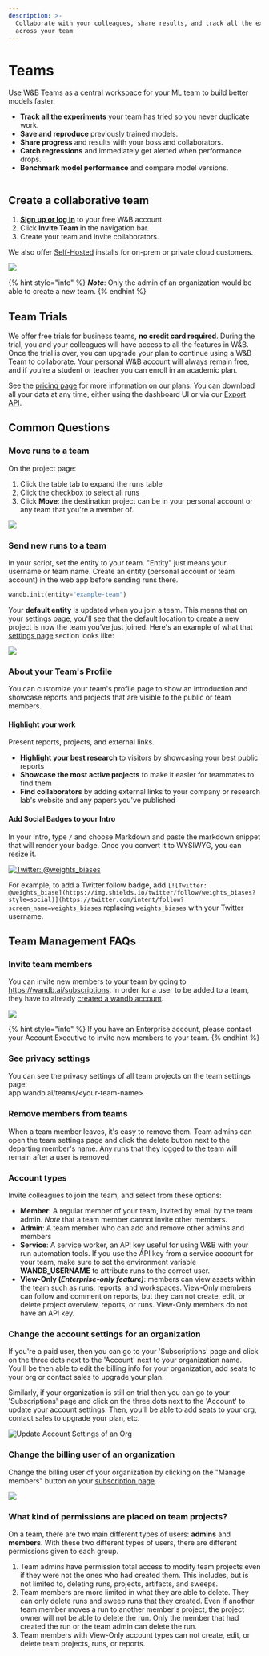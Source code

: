```yaml
---
description: >-
  Collaborate with your colleagues, share results, and track all the experiments
  across your team
---
```


# Teams

Use W\&B Teams as a central workspace for your ML team to build better models faster.

* **Track all the experiments** your team has tried so you never duplicate work.
* **Save and reproduce** previously trained models.
* **Share progress** and results with your boss and collaborators.
* **Catch regressions** and immediately get alerted when performance drops.
* **Benchmark model performance** and compare model versions.

<figure><img src="../../../.gitbook/assets/Screenshot 2022-12-07 at 12.33.29 (1) (1) (1) (1).png" alt=""><figcaption></figcaption></figure>

## Create a collaborative team

1. [**Sign up or log in**](https://app.wandb.ai/login?signup=true) to your free W\&B account.
2. Click **Invite Team** in the navigation bar.
3. Create your team and invite collaborators.

We also offer [Self-Hosted](../../../guides/self-hosted/) installs for on-prem or private cloud customers.

![](<../../../.gitbook/assets/wandb demo - create a team.gif>)

{% hint style="info" %}
_**Note**_: Only the admin of an organization would be able to create a new team.
{% endhint %}

## Team Trials

We offer free trials for business teams, **no credit card required**. During the trial, you and your colleagues will have access to all the features in W\&B. Once the trial is over, you can upgrade your plan to continue using a W\&B Team to collaborate. Your personal W\&B account will always remain free, and if you're a student or teacher you can enroll in an academic plan.

See the [pricing page](https://wandb.ai/site/pricing) for more information on our plans. You can download all your data at any time, either using the dashboard UI or via our [Export API](../../python/public-api/).

## Common Questions

### Move runs to a team

On the project page:

1. Click the table tab to expand the runs table
2. Click the checkbox to select all runs
3. Click **Move**: the destination project can be in your personal account or any team that you're a member of.

![](<../../../.gitbook/assets/demo - move runs.gif>)

### Send new runs to a team

In your script, set the entity to your team. "Entity" just means your username or team name. Create an entity (personal account or team account) in the web app before sending runs there.

```python
wandb.init(entity="example-team")
```

Your **default entity** is updated when you join a team. This means that on your [settings page](https://app.wandb.ai/settings), you'll see that the default location to create a new project is now the team you've just joined. Here's an example of what that [settings page](https://app.wandb.ai/settings) section looks like:

![](<../../../.gitbook/assets/Screen Shot 2020-08-17 at 12.48.57 AM.png>)

### About your Team's Profile

You can customize your team's profile page to show an introduction and showcase reports and projects that are visible to the public or team members.&#x20;

#### Highlight your work

Present reports, projects, and external links.

* **Highlight your best research** to visitors by showcasing your best public reports
* **Showcase the most active projects** to make it easier for teammates to find them
* **Find collaborators** by adding external links to your company or research lab's website and any papers you've published

#### Add Social Badges to your Intro

In your Intro, type `/` and choose Markdown and paste the markdown snippet that will render your badge. Once you convert it to WYSIWYG, you can resize it.

&#x20; [![Twitter: @weights\_biases](https://img.shields.io/twitter/follow/weights\_biases?style=social)](https://twitter.com/intent/follow?screen\_name=weights\_biases)&#x20;

For example, to add a Twitter follow badge, add `[![Twitter: @weights_biase](https://img.shields.io/twitter/follow/weights_biases?style=social)](https://twitter.com/intent/follow?screen_name=weights_biases` replacing `weights_biases` with your Twitter username.

## Team Management FAQs

### Invite team members

You can invite new members to your team by going to https://wandb.ai/subscriptions. In order for a user to be added to a team, they have to already [created a wandb account](https://app.wandb.ai/login?signup=true).

![](../../../.gitbook/assets/ezgif-3-b665ff2fa9.gif)

{% hint style="info" %}
If you have an Enterprise account, please contact your Account Executive to invite new members to your team.
{% endhint %}

### See privacy settings

You can see the privacy settings of all team projects on the team settings page:\
app.wandb.ai/teams/\<your-team-name>

### Remove members from teams

When a team member leaves, it's easy to remove them. Team admins can open the team settings page and click the delete button next to the departing member's name. Any runs that they logged to the team will remain after a user is removed.

### Account types

Invite colleagues to join the team, and select from these options:

* **Member**: A regular member of your team, invited by email by the team admin. _Note_ that a team member cannot invite other members.
* **Admin**: A team member who can add and remove other admins and members
* **Service**: A service worker, an API key useful for using W\&B with your run automation tools. If you use the API key from a service account for your team, make sure to set the environment variable **WANDB\_USERNAME** to attribute runs to the correct user.
* **View-Only (**_**Enterprise-only feature)**_: members can view assets within the team such as runs, reports, and workspaces. View-Only members can follow and comment on reports, but they can not create, edit, or delete project overview, reports, or runs. View-Only members do not have an API key.

### Change the account settings for an organization

If you're a paid user, then you can go to your 'Subscriptions' page and click on the three dots next to the 'Account' next to your organization name. You'll be then able to edit the billing info for your organization, add seats to your org or contact sales to upgrade your plan.

Similarly, if your organization is still on trial then you can go to your 'Subscriptions' page and click on the three dots next to the 'Account' to update your account settings. Then, you'll be able to add seats to your org, contact sales to upgrade your plan, etc.

![Update Account Settings of an Org](../../../.gitbook/assets/edit\_account.gif)

### **Change the billing user of an organization**

Change the billing user of your organization by clicking on the "Manage members" button on your [subscription page](https://wandb.ai/subscriptions).

![](<../../../.gitbook/assets/Change billing user.gif>)

### What kind of permissions are placed on team projects?

On a team, there are two main different types of users: **admins** and **members**. With these two different types of users, there are different permissions given to each group.

1. Team admins have permission total access to modify team projects even if they were not the ones who had created them. This includes, but is not limited to, deleting runs, projects, artifacts, and sweeps.
2. Team members are more limited in what they are able to delete. They can only delete runs and sweep runs that they created. Even if another team member moves a run to another member's project, the project owner will not be able to delete the run. Only the member that had created the run or the team admin can delete the run.
3. Team members with View-Only account types can not create, edit, or delete team projects, runs, or reports.
